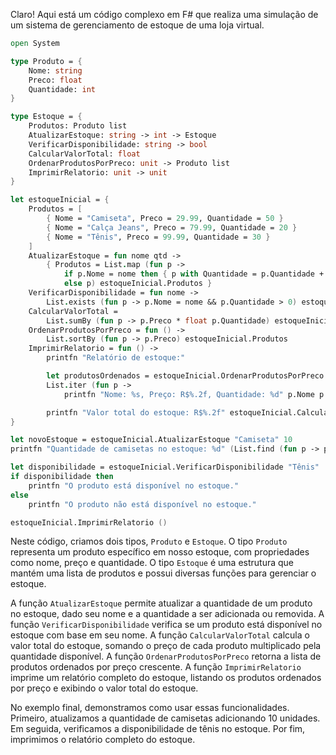 Claro! Aqui está um código complexo em F# que realiza uma simulação de um sistema de gerenciamento de estoque de uma loja virtual.

```fsharp
open System

type Produto = {
    Nome: string
    Preco: float
    Quantidade: int
}

type Estoque = {
    Produtos: Produto list
    AtualizarEstoque: string -> int -> Estoque
    VerificarDisponibilidade: string -> bool
    CalcularValorTotal: float
    OrdenarProdutosPorPreco: unit -> Produto list
    ImprimirRelatorio: unit -> unit
}

let estoqueInicial = {
    Produtos = [
        { Nome = "Camiseta", Preco = 29.99, Quantidade = 50 }
        { Nome = "Calça Jeans", Preco = 79.99, Quantidade = 20 }
        { Nome = "Tênis", Preco = 99.99, Quantidade = 30 }
    ]
    AtualizarEstoque = fun nome qtd ->
        { Produtos = List.map (fun p ->
            if p.Nome = nome then { p with Quantidade = p.Quantidade + qtd }
            else p) estoqueInicial.Produtos }
    VerificarDisponibilidade = fun nome ->
        List.exists (fun p -> p.Nome = nome && p.Quantidade > 0) estoqueInicial.Produtos
    CalcularValorTotal = 
        List.sumBy (fun p -> p.Preco * float p.Quantidade) estoqueInicial.Produtos
    OrdenarProdutosPorPreco = fun () ->
        List.sortBy (fun p -> p.Preco) estoqueInicial.Produtos
    ImprimirRelatorio = fun () ->
        printfn "Relatório de estoque:"

        let produtosOrdenados = estoqueInicial.OrdenarProdutosPorPreco ()
        List.iter (fun p ->
            printfn "Nome: %s, Preço: R$%.2f, Quantidade: %d" p.Nome p.Preco p.Quantidade) produtosOrdenados

        printfn "Valor total do estoque: R$%.2f" estoqueInicial.CalcularValorTotal
}

let novoEstoque = estoqueInicial.AtualizarEstoque "Camiseta" 10
printfn "Quantidade de camisetas no estoque: %d" (List.find (fun p -> p.Nome = "Camiseta") novoEstoque.Produtos).Quantidade

let disponibilidade = estoqueInicial.VerificarDisponibilidade "Tênis"
if disponibilidade then
    printfn "O produto está disponível no estoque."
else
    printfn "O produto não está disponível no estoque."

estoqueInicial.ImprimirRelatorio ()
```

Neste código, criamos dois tipos, `Produto` e `Estoque`. O tipo `Produto` representa um produto específico em nosso estoque, com propriedades como nome, preço e quantidade. O tipo `Estoque` é uma estrutura que mantém uma lista de produtos e possui diversas funções para gerenciar o estoque.

A função `AtualizarEstoque` permite atualizar a quantidade de um produto no estoque, dado seu nome e a quantidade a ser adicionada ou removida. A função `VerificarDisponibilidade` verifica se um produto está disponível no estoque com base em seu nome. A função `CalcularValorTotal` calcula o valor total do estoque, somando o preço de cada produto multiplicado pela quantidade disponível. A função `OrdenarProdutosPorPreco` retorna a lista de produtos ordenados por preço crescente. A função `ImprimirRelatorio` imprime um relatório completo do estoque, listando os produtos ordenados por preço e exibindo o valor total do estoque.

No exemplo final, demonstramos como usar essas funcionalidades. Primeiro, atualizamos a quantidade de camisetas adicionando 10 unidades. Em seguida, verificamos a disponibilidade de tênis no estoque. Por fim, imprimimos o relatório completo do estoque.